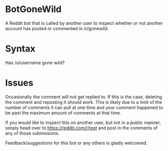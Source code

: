 # BotGoneWild
A Reddit bot that is called by another user to inspect whether or not another account has posted or commented in /r/gonewild.
# Syntax
Has /u/username gone wild?

# Issues
Occasionally the comment will not get replied to. If this is the case, deleting the comment and reposting it should work. This is likely due to a limit of the number of comments it can pull at one time and your comment happened to be past the maximum amount of comments at that time.

If you would like to inspect this on another user, but not in a public manner, simply head over to https://reddit.com/r/test and post in the comments of any of those submissions.

Feedback/suggestions for this bot or any others is gladly welcomed.
